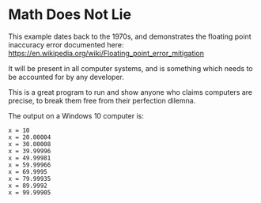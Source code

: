 # Math Does Not Lie

This example dates back to the 1970s, and demonstrates the 
floating point inaccuracy error documented here:
https://en.wikipedia.org/wiki/Floating_point_error_mitigation

It will be present in all computer systems, and is something which
needs to be accounted for by any developer.

This is a great program to run and show anyone who claims computers are precise, 
to break them free from their perfection dilemna.

The output on a Windows 10 computer is:

```
x = 10
x = 20.00004
x = 30.00008
x = 39.99996
x = 49.99981
x = 59.99966
x = 69.9995
x = 79.99935
x = 89.9992
x = 99.99905
```